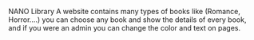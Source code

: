 NANO Library
A website contains many types of books like (Romance, Horror....) you can choose any book and show the details of every book, and if you were an admin you can change the color and text on pages. 
